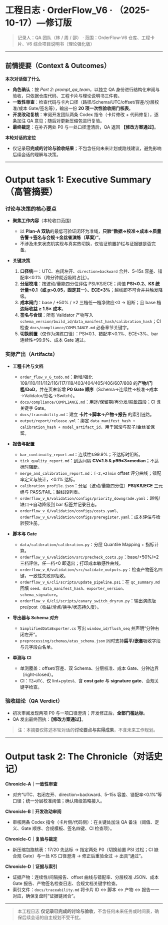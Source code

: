 # 工程日志 · OrderFlow_V6 · （2025-10-17）—修订版

> 记录人：QA 团队（林 / 周 / 邵） · 范围：OrderFlow‑V6 仓库、工程卡片、V6 综合项目说明书（理论强化版）

---

## 前情提要（Context & Outcomes）

**本次对话做了什么**
- **角色确认**：按 *Part 2: prompt_qa_team*，以独立 QA 身份进行结构化审阅与验收，只依据仓库代码、工程卡片与理论说明书三件套。
- **一致性审查**：检查代码与卡片口径（路径/Schema/UTC/offset/容差/分层校准/成本 Gate/签名等），输出一份 **20 项一次性验收闸门核表**。
- **开发改动复核**：审阅开发团队两条 Codex 指令（卡片修改 + 代码修复），逐条加注 QA 意见；随后对更新压缩包进行复验。
- **最终裁定**：在补齐两处 P0 与一处口径澄清后，QA 返回 **【修改方案通过】**。

**本轮对话的定位**
- 仅记录**已完成的讨论与验收结果**；不包含任何未来计划或路线建议，避免影响后续会话的理解与决策。

---

# Output task 1: Executive Summary（高管摘要）

### 讨论与决策的核心要点
- **聚焦工作内容**（本轮收口范围）
  - 以 **Plan‑A 双轨**的最低可验证闭环为准绳，**只验“数据→校准→成本→质量告警→签名与合规→金丝雀演练（草案）”**。
  - 不涉及未来状态机实现与真实热切换，仅验证前置护栏与证据链是否完备。

- **关键决策**
  1) **口径统一**：UTC、右闭左开、`direction=backward` 合并、5–15s 容差、错配率<0.1%（跨分钟就近吸附占比）。
  2) **分层校准**：按波动/量能四分位评估 PSI/KS/ECE；阈值 **PSI<0.2、KS 统计量≤0.1（或 p>0.05，固定其一）、ECE<3%**；越线即不可合并并触发降级。
  3) **成本闸门**：base / +50% / ×2 三档任一档净效应<0 → 阻断；且 base 档 **边际收益 ≥ 1.5× 成本**。
  4) **签名与合规**：所有 Validator 产物写入 `schema_version/build_id/data_manifest_hash/calibration_hash`；CI 检查 `docs/compliance/COMPLIANCE.md` 必备章节关键字。
  5) **切换前置**（仅作为演练口径）：PSI≤0.1、错配率<0.1%、ECE<3%、bar 连续性≥99.9%、成本 Gate 通过。

### 实际产出（Artifacts）
- **工程卡片与文档**
  - `order_flow_v_6_todo.md`：新增/强化 109/110/111/112/116/117/118/403/404/405/406/607/808 的**产物/门槛/DoD**，并在页末新增 **P0 Gate 顺序**（Schema→连续性→校准→成本→Validator/签名→Switch）。
  - `docs/compliance/COMPLIANCE.md`：用途/保留期/再分发/脱敏四段；CI 含关键字 Gate。
  - `docs/traceability.md`：建立 **卡片→脚本→产物→报告** 的索引链路。
  - `output/report/release.yml`：绑定 `data_manifest_hash + calibration_hash + model_artifact_id`，用于回滚与影子/金丝雀保留。

- **报告与配置**
  - `bar_continuity_report.md`：连续性≥99.9%；不达标时阻断。
  - `tick_quality_report.md`：到达间隔 **CV≤1.5 & p99≤3×median**；不达标时阻断。
  - `merge_and_calibration_report.md`：`[-2,+2]min` offset 评分曲线；错配率定义与统计，<0.1% 达标。
  - `calibration_profile.json`：分层（波动/量能四分位）**PSI/KS/ECE** 三元组与 PASS/FAIL；越线段列表。
  - `orderflow_v_6/validation/configs/priority_downgrade.yaml`：越线/缺口→自动降级到 bar 标签并记录日志。
  - `orderflow_v_6/validation/configs/costs.yaml`、`orderflow_v_6/validation/configs/preregister.yaml`：成本评估与检验预注册。

- **脚本与 Gate**
  - `data/calibration/calibration.py`：分层 Quantile Mapping + 指标计算。
  - `orderflow_v_6/validation/src/precheck_costs.py`：base/+50%/×2 三档评估，任一档<0 即退出；打印成本敏感性曲线。
  - `orderflow_v_6/validation/src/validate_outputs.py`：检查产物签名四键，一致性失败即拒收。
  - `orderflow_v_6/cli/scripts/update_pipeline.ps1`：在 `qc_summary.md` 回填 `seed、data_manifest_hash、exporter_version、schema_signature`。
  - `orderflow_v_6/cli/scripts/canary_switch_dryrun.py`：输出演练版 pre/post（收益/滑点/换手/状态持久度）。

- **导出器与 Schema 对齐**
  - `SimplifiedDataExporter.cs` 写出 `window_id/flush_seq` 并声明“分钟右闭左开”。
  - `preprocessing/schemas/atas_schema.json` 同时支持**扁平/嵌套**吸收字段与元字段白名单。

- **单测与 CI**
  - 单测覆盖：offset/容差、双 Schema、分层校准、成本 Gate、分钟边界（right‑closed）。
  - CI：`TZ=UTC`、仅 lint+pytest、含 **cost gate** 与 **signature gate**、合规关键字检查。

### 验收结论（QA Verdict）
- 初次审阅发现两项 P0 与一项口径澄清；开发修正后，**全部门槛达标**。
- QA 发出最终回执：**【修改方案通过】**。

> 注：本摘要仅陈述本轮对话的**讨论要点与实得成果**，不含未来工作规划。

---

# Output task 2: The Chronicle（对话史记）

**Chronicle‑A｜一致性审查**
- 对齐“UTC、右闭左开、direction=backward、5–15s 容差、错配率<0.1%”等口径；统一分层校准阈值；确认降级策略接入。

**Chronicle‑B｜开发改动审阅**
- 审核两条 Codex 指令（卡片侧/代码侧）：在关键处加注 QA 备注（阈值、定义、Gate 顺序、合规模板、签名四键、CI 检查项）。

**Chronicle‑C｜复验与裁定**
- 新压缩包跑核表：17/20 先达标 → 指定两处 P0（切换前置 PSI 过松；CI 缺合规 Gate）与一处 KS 口径澄清 → 修正后重验全过 → 出具“通过”。

**Chronicle‑D｜证据与索引**
- 证据产物：连续性/间隔报告、offset 曲线与错配率、分层校准 JSON、成本 Gate 报告、产物签名检查日志、合规文档关键字检查。
- 索引文件：`docs/traceability.md` 将卡片 ID ↔ 脚本 ↔ 产物 ↔ 报告一一对应，确保复盘时“证据链闭合”。

---

> 本工程日志 **仅记录已完成的讨论与验收**，不含任何未来任务或时间表，确保后续会话的自主规划不受干扰。

